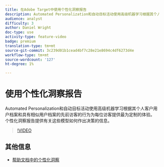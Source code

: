 ```yaml
---
title: 在Adobe Target中使用个性化洞察报告
description: Automated Personalization和自动目标活动使用高级机器学习根据其个人客户用户档案和具有相似用户档案的先前访客的行为为每位访客提供最为定制的体验。 个性化洞察报告提供有关这些模型如何作出决策的信息。
audience: analyst
difficulty: 3
author: Daniel Wright
doc-type: use
activity-type: feature-video
badge: premium
translation-type: tm+mt
source-git-commit: 3c239d01b1cead4bf7c28e21e8694c4df6273d4e
workflow-type: tm+mt
source-wordcount: '127'
ht-degree: 1%

---
```



# 使用个性化洞察报告

Automated Personalization和自动目标活动使用高级机器学习根据其个人客户用户档案和具有相似用户档案的先前访客的行为为每位访客提供最为定制的体验。 个性化洞察报告提供有关这些模型如何作出决策的信息。

>[!VIDEO](https://video.tv.adobe.com/v/25601/?quality=12)

## 其他信息

* [帮助文档中的个性化洞察](https://docs.adobe.com/content/help/en/target/using/reports/insights/personalization-insights-reports.html)